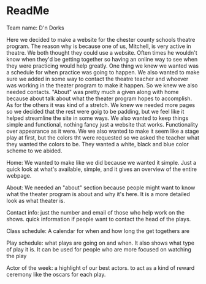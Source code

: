 # ReadMe
Team name: D'n Dorks

Here we decided to make a website for the chester county schools theatre program. 
The reason why is because one of us, Mitchell, is very active in theatre. We both thought they could use a website.
Often times he wouldn't know when they'd be getting together so having an online way to see when they were practicing would help greatly. One thing we knew we wanted was a schedule for when practice was going to happen. 
We also wanted to make sure we added in some way to contact the theatre teacher and whoever was working in the theater program to make it happen. So we knew we also needed contacts.
"About" was pretty much a given along with home because about talk about what the theater program hopes to accomplish.
As for the others it was kind of a stretch. We knew we needed more pages so we decided that the rest were goig to be padding, but we feel like it helped streamline the site in some ways. 
We also wanted to keep things simple and functional, nothing fancy just a website that works. Functionality over appearance as it were.
We we also wanted to make it seem like a stage play at first, but the colors tht were requested so we asked the teacher what they wanted the colors to be. They wanted a white, black and blue color scheme to we abided.

Home: We wanted to make like we did because we wanted it simple. Just a quick look at what's available, simple, and it gives an overview of the entire webpage.

About: We needed an "about" section because people might want to know what the theater program is about and why it's here. It is a more detailed look as what theater is.

Contact info: just the number and email of those who help work on the shows. quick information if people want to contact the head of the plays.

Class schedule: A calendar for when and how long the get togethers are

Play schedule: what plays are going on and when. It also shows what type of play it is. It can be used for people who are more focused on watching the play

Actor of the week: a highlight of our best actors. to act as a kind of reward ceremony like the oscars for each play. 
